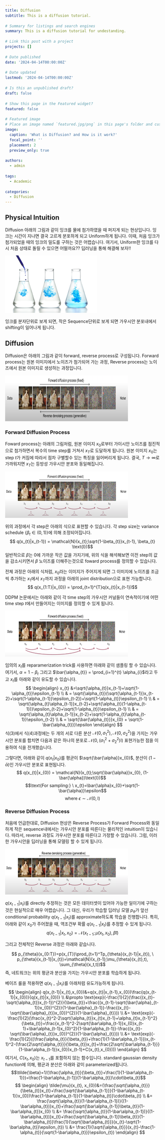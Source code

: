 ```yaml
---
title: Diffusion
subtitle: This is a diffusion tutorial. 

# Summary for listings and search engines
summary: This is a diffusion tutorial for undestanding.

# Link this post with a project
projects: []

# Date published
date: '2024-04-14T00:00:00Z'

# Date updated
lastmod: '2024-04-14T00:00:00Z'

# Is this an unpublished draft?
draft: false

# Show this page in the Featured widget?
featured: false

# Featured image
# Place an image named `featured.jpg/png` in this page's folder and customize its options here.
image:
  caption: 'What is Diffusion? and How is it work?'
  focal_point: ''
  placement: 2
  preview_only: true

authors:
  - admin

tags:
  - Academic

categories:
  - Diffusion
---
```


## Physical Intuition
Diffusion 아래의 그림과 같이 잉크를 물에 첨가하였을 때 퍼지게 되는 현상입니다.
잉크는 시간이 지나면 결국 고르게 분포하게 되고 Uniform하게 됩니다. 이때, 처음 잉크가 첨가되었을 때의 잉크의 밀도를 구하는 것은 어렵습니다. 여기서, Uniform한 잉크를 다시 처음 상태로 돌릴 수 있으면 어떨까요?? 딥러닝을 통해 해결해 보자!!

<img src="Physical-Intuition.png" alt="physical intuition" width="300"/>

잉크를 분자단위로 보게 되면, 작은 Sequence단위로 보게 되면 가우시안 분포내에서 shifting이 일어나게 됩니다.

## Diffusion 

Diffusion은 아래의 그림과 같이 forward, reverse process로 구성됩니다. 
Forward process는 원본 이미지에서 노이즈가 첨가되어 가는 과정, Reverse process는 노이즈에서 원본 이미지로 생성하는 과정입니다.

<img src="Diffusion.png" alt="Diffusion" width="400" height="150"/>

### Forward Diffusion Process

Foward process는 아래의 그림처럼, 원본 이미지 $x_{0}$로부터 가이시안 노이즈를 점진적으로 첨가하면서 복수의 time step를 거쳐서 $x_{T}$로 도달하게 됩니다. 원본 이미지 $x_{0}$는 step $t$가 커짐에 따라서 점차 구별할수 있는 특징을 잃어버리게 됩니다. 결국, $T \to \infty$로 가까워지면 $x_{T}$는 등방성 가우시안 분포와 동일해집니다.

<img src="Forward.png" alt="Diffusion" width="400" height="150"/>

위의 과정에서 각 step은 아래의 식으로 표현할 수 있습니다. 각 step size는 variance schedule $\{\beta_{t}\in(0,1)\}$에 의해 조정되어집니다.
$$ q(x_{t}|x_{t-1}) = \mathcal{N}(x_{t};\sqrt{1-\beta_{t}}x_{t-1}, \beta_{t} \text{I})$$
일반적으로 $\beta$는 0에 가까운 작은 값을 가지기에, 위의 식을 해석해보면 이전 step의 값을 감소시키면서 $\beta$ 노이즈를 더해주는것으로 foward process를 정의할 수 있습니다.

전체 과정은 아래의 식처럼,  $x_{0}$라는 이미지가 주어지게 되면 그 이미지에 노이즈를 조금씩 추가하는 $x_{1}$에서 $x_{T}$까지 과정을 아래의 joint distribution으로 표현 가능합니다. 
$$ q(x_{1:T}|x_{0}) = \prod_{t=1}^{T}q(x_{t}|x_{t-1})$$

DDPM 논문에서는 아래와 같이 각 time step의 가우시안 커널들이 연속적이기에 어떤 time step $t$에서 만들어지는 이미지를 정의할 수 있게 됩니다.

<img src="Diffusion-kernel.png" alt="Diffusion" width="400" height="150"/>

임의의 $x_{t}$를 reparamerization trick를 사용하면 아래와 같이 샘플링 할 수 있습니다.
여기서, $\alpha=1-\beta_{t}$ 그리고 $\bar{\alpha_{t}} = \prod_{i=1}^{t} \alpha_{i}$라고 두고 $x_{t}$를 아래와 같이 유도할 수 있습니다.  
$$
\begin{align}
x_{t} &=\sqrt{\alpha_{t}}x_{t-1}+\sqrt{1-\alpha_{t}}\epsilon_{t-1} \\
& = \sqrt{\alpha_{t}}(\sqrt{\alpha_{t-1}}x_{t-2}+\sqrt{1-\alpha_{t-1}}\epsilon_{t-2})+\sqrt{1-\alpha_{t}}\epsilon_{t-1} \\
& = \sqrt{\alpha_{t}\alpha_{t-1}}x_{t-2}+\sqrt{\alpha_{t}(1-\alpha_{t-1})}\epsilon_{t-2}+\sqrt{1-\alpha_{t}}\epsilon_{t-1} \\
& = \sqrt{\alpha_{t}\alpha_{t-1}}x_{t-2}+\sqrt{1-\alpha_{t}\alpha_{t-1}}\epsilon_{t-2} \\
& = \sqrt{\bar{\alpha_{t}}}x_{0} + \sqrt{1-\bar{\alpha_{t}}}\epsilon
\end{align}
$$
식(3)에서 식(4)과정에는 두 개의 서로 다른 분산 $\mathcal{N}(0, \sigma_{1}^2), \mathcal{N}(0, \sigma_{2}^2)$을 가지는 가우시안 분포를 합치면 다음과 같은 하나의 분포로  $\mathcal{N}(0, (\sigma_{1}^2+\sigma_{2}^2)\text{I})$ 표현가능한 점을 이용하여 식을 전개했습니다.

그렇다면, 아래와 같이 $q(x_{t}|x_{0})$를 평균이 $\sqrt{\bar{\alpha}}x_{0}$, 분산이 $(1-\bar{\alpha})$인 가우시안 분포로 표현됩니다.
$$ q(x_{t}|x_{0}) = \mathcal{N}(x_{t};\sqrt{\bar{\alpha}}x_{0}, (1-\bar{\alpha})\text{I})$$
$$\text{For sampling:} \ x_{t}=\bar{\alpha}x_{0}+\sqrt{1-\bar{\alpha}}\epsilon$$
$$ \text{where} \ \epsilon \sim \mathcal{N}(0, \text{I})$$

### Reverse Diffusion Process

처음에 언급한대로, Diffusion 현상은 Reverse Process가 Forward Process와 동일하게 작은 sequence내에서는 가우시안 분포를 따른다는 물리적인 intuition이 있습니다. 따라서, reverse 과정도 가우시안 분포를 따른다고 가정할 수 있습니다. 그럼, 이러한 가우시안을 딥러닝을 통해 모델링 할 수 있게 됩니다.

<img src="Reverse.png" alt="Diffusion" width="400" height="150"/>

$q(x_{t-1}|x_{t})$를 directly 추정하는 것은 모든 데이터셋이 있어야 가능한 일이기에 구하는 것은 현실적으로 매우 어렵습니다. 그 대신, 우리가 학습할 딥러닝 모델 $p_{\theta}$가 앞선 conditional probability $q(x_{t-1}|x_{t})$를 approximate하도록 학습을 진행합니다.
특히, 아래와 같이 $x_{0}$가 주어졌을 때, 역조건부 확률 $q(x_{t-1}|x_{t})$를 추정할 수 있게 됩니다.
$$q(x_{t-1}|x_{t}, x_{0}) = \mathcal{N}(x_{t-1}; \tilde{\mu}(x_{t}, x_{0}),\tilde{\beta}\text{I} )$$

그리고 전체적인 Reverse 과정은 아래와 같습니다.

$$ p_{\theta}(x_{0:T})=p(x_{T})\prod_{t=1}^Tp_{\theta}(x_{t-1}|x_{t}), \ p_{\theta}(x_{t-1}|x_{t})=\mathcal{N}(x_{t-1};\mu_{\theta}(x_{t},t), \sum_{\theta}(x_t,t))$$
즉, 네트워크는 위의 평균과 분산을 가지는 가우시안 분포를 학습하게 됩니다.

베이즈 룰을 적용하면 $q(x_{t-1}|x_{t})$를 아래처럼 유도가능하게 됩니다.
$$
\begin{align}
q(x_{t-1}|x_{t},x_{0})&=q(x_{t}|x_{t-1},x_{0})\frac{q(x_{t-1}|x_{0})}{q(x_{t}|x_{0})} \\
&\propto  \text{exp}(-\frac{1}{2}(\frac{(x_{t}-\sqrt{\alpha_{t}}x_{t-1})^{2}}{\beta_{t}}+\frac{(x_{t-1}-\sqrt{\bar{\alpha}_{t-1}}x_{0})^{2}}{1-\bar{\alpha}_{t-1}}-\frac{(x_{t}-\sqrt{\bar{\alpha}_{t}}x_{0})^{2}}{1-\bar{\alpha}_{t}})) \\
&= \text{exp}(-\frac{1}{2}(\frac{x_{t}^2-2\sqrt{\alpha_{t}}x_{t}x_{t-1}+\alpha_{t}x_{t-1}^2}{\beta_{t}}+\frac{x_{t-1}^2-2\sqrt{\bar\alpha_{t-1}}x_{0}x_{t-1}+\bar\alpha_{t-1}x_{0}^2}{1-\bar\alpha_{t-1}}-\frac{(x_{t}-\sqrt{\bar{\alpha}_{t}}x_{0})^{2}}{1-\bar{\alpha}_{t}})) \\
&= \text{exp}(-\frac{1}{2}((\frac{\alpha_{t}}{\beta_{t}}+\frac{1}{1-\bar\alpha_{t-1}})x_{t-1}^2-(\frac{2\sqrt{\alpha_{t}}}{\beta_{t}}x_{t}+\frac{2\sqrt{\bar\alpha_{t-1}}}{1-\bar\alpha_{t-1}}x_{0})x_{t-1}+C(x_{t},x_{0})))
\end{align}
$$
여기서, $C(x_{t},x_{0})$는 $x_{t-1}$를 포함하지 않는 함수입니다. standard gaussian density function에 의해, 평균과 분산은 아래와 같이 parameterized됩니다.
$$\tilde{\beta}=1/(\frac{\alpha_{t}}{\beta_{t}}+\frac{1}{1-\bar\alpha_{t-1}})=\frac{1-\bar\alpha_{t-1}}{1-\bar\alpha_{t}}\cdot\beta_{t}$$
$$
\begin{align}
\tilde{\mu}(x_{t}, x_{0})&=(\frac{\sqrt{\alpha_{t}}}{\beta_{t}}x_{t}+\frac{\sqrt{\bar\alpha_{t-1}}}{1-\bar\alpha_{t-1}}x_{0})\frac{1-\bar\alpha_{t-1}}{1-\bar\alpha_{t}}\cdot\beta_{t} \\
&= \frac{\sqrt{\alpha_{t}}(1-\bar\alpha_{t-1})}{(1-\bar\alpha_{t})}x_{t}+\frac{\sqrt{\bar\alpha_{t-1}}\beta_{t}}{1-\bar\alpha_{t}}x_{0} \\
&= \frac{\sqrt{\alpha_{t}}(1-\bar\alpha_{t-1})}{(1-\bar\alpha_{t})}x_{t}+\frac{\sqrt{\bar\alpha_{t-1}}\beta_{t}}{1-\bar\alpha_{t}}\frac{1}{\sqrt{\bar\alpha_{t}}}(x_{t}-\sqrt{1-\bar\alpha_{t}}\epsilon_{t}) \\
&= \frac{1}{\sqrt{\alpha_{t}}}(x_{t}-\frac{1-\alpha_{t}}{\sqrt{1-\bar\alpha_{t}}}\epsilon_{t})
\end{align}
$$